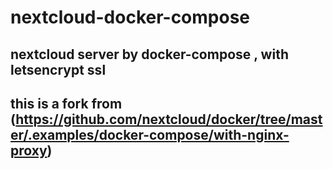 # nextcloud-docker-compose
## nextcloud server by docker-compose , with letsencrypt ssl
## this is a fork from (https://github.com/nextcloud/docker/tree/master/.examples/docker-compose/with-nginx-proxy)
